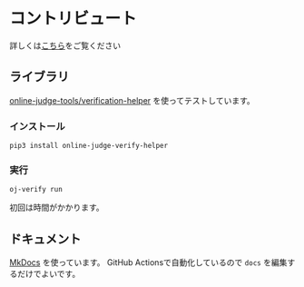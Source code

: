 # コントリビュート

詳しくは[こちら](https://shogo314.github.io/page-test3/latest/contribute/)をご覧ください

## ライブラリ

[online-judge-tools/verification-helper](https://github.com/online-judge-tools/verification-helper) を使ってテストしています。

### インストール

```
pip3 install online-judge-verify-helper
```

### 実行

```
oj-verify run
```

初回は時間がかかります。

## ドキュメント

[MkDocs](https://www.mkdocs.org/) を使っています。
GitHub Actionsで自動化しているので `docs` を編集するだけでよいです。

